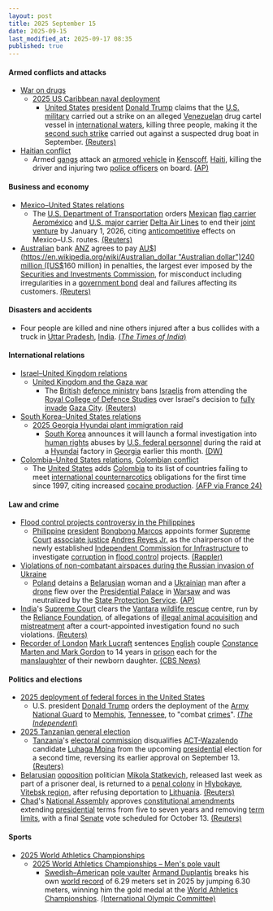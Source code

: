 ```yaml
---
layout: post
title: 2025 September 15
date: 2025-09-15
last_modified_at: 2025-09-17 08:35
published: true
---
```



#### Armed conflicts and attacks

* [War on drugs](https://en.wikipedia.org/wiki/War_on_drugs "War on drugs")
  * [2025 US Caribbean naval deployment](https://en.wikipedia.org/wiki/2025_US_Caribbean_naval_deployment "2025 US Caribbean naval deployment")
    * [United States](https://en.wikipedia.org/wiki/United_States "United States") [president](https://en.wikipedia.org/wiki/U.S._president "U.S. president") [Donald Trump](https://en.wikipedia.org/wiki/Donald_Trump "Donald Trump") claims that the [U.S. military](https://en.wikipedia.org/wiki/U.S._military "U.S. military") carried out a strike on an alleged [Venezuelan](https://en.wikipedia.org/wiki/Venezuela "Venezuela") drug cartel vessel in [international waters](https://en.wikipedia.org/wiki/International_waters "International waters"), killing three people, making it the [second such strike](https://en.wikipedia.org/wiki/2025_United_States_strike_on_Venezuelan_boat "2025 United States strike on Venezuelan boat") carried out against a suspected drug boat in September. [(Reuters)](https://www.reuters.com/world/americas/trump-says-us-struck-another-alleged-venezuelan-drug-vessel-killing-three-2025-09-15/)
* [Haitian conflict](https://en.wikipedia.org/wiki/Haitian_conflict_%282020%E2%80%93present%29 "Haitian conflict (2020–present)")
  * Armed [gangs](https://en.wikipedia.org/wiki/Haitian_conflict_%282020%E2%80%93present%29#Known_gangs_and_groups "Haitian conflict (2020–present)") attack an [armored vehicle](https://en.wikipedia.org/wiki/Armored_vehicle "Armored vehicle") in [Kenscoff](https://en.wikipedia.org/wiki/Kenscoff "Kenscoff"), [Haiti](https://en.wikipedia.org/wiki/Haiti "Haiti"), killing the driver and injuring two [police officers](https://en.wikipedia.org/wiki/Haitian_National_Police "Haitian National Police") on board. [(AP)](https://apnews.com/article/haiti-gangs-armored-vehicle-kenscoff-labodri-cda2b7718453d9d0ec05e7a4de4cff2a)

#### Business and economy

* [Mexico–United States relations](https://en.wikipedia.org/wiki/Mexico%E2%80%93United_States_relations "Mexico–United States relations")
  * The [U.S. Department of Transportation](https://en.wikipedia.org/wiki/U.S._Department_of_Transportation "U.S. Department of Transportation") orders [Mexican](https://en.wikipedia.org/wiki/Mexico "Mexico") [flag carrier](https://en.wikipedia.org/wiki/Flag_carrier "Flag carrier") [Aeroméxico](https://en.wikipedia.org/wiki/Aerom%C3%A9xico "Aeroméxico") and [U.S. major carrier](https://en.wikipedia.org/wiki/Major_airlines_of_the_United_States "Major airlines of the United States") [Delta Air Lines](https://en.wikipedia.org/wiki/Delta_Air_Lines "Delta Air Lines") to end their [joint venture](https://en.wikipedia.org/wiki/Joint_venture "Joint venture") by January 1, 2026, citing [anticompetitive](https://en.wikipedia.org/wiki/Anti-competitive_practices "Anti-competitive practices") effects on Mexico–U.S. routes. [(Reuters)](https://www.reuters.com/sustainability/boards-policy-regulation/trump-administration-orders-delta-aeromexico-end-joint-venture-by-january-1-2025-09-16/)
* [Australian](https://en.wikipedia.org/wiki/Australia "Australia") bank [ANZ](https://en.wikipedia.org/wiki/ANZ_%28bank%29 "ANZ (bank)") agrees to pay [AU$](https://en.wikipedia.org/wiki/Australian_dollar "Australian dollar")240 million ([US$](https://en.wikipedia.org/wiki/United_States_dollar "United States dollar")160 million) in penalties, the largest ever imposed by the [Securities and Investments Commission](https://en.wikipedia.org/wiki/Australian_Securities_and_Investments_Commission "Australian Securities and Investments Commission"), for misconduct including irregularities in a [government bond](https://en.wikipedia.org/wiki/Government_bond "Government bond") deal and failures affecting its customers. [(Reuters)](https://www.reuters.com/business/finance/australias-anz-pay-160-million-over-bond-deal-customer-violations-2025-09-14/)

#### Disasters and accidents

* Four people are killed and nine others injured after a bus collides with a truck in [Uttar Pradesh](https://en.wikipedia.org/wiki/Uttar_Pradesh "Uttar Pradesh"), [India](https://en.wikipedia.org/wiki/India "India"). [(*The Times of India*)](https://timesofindia.indiatimes.com/city/lucknow/uttar-pradesh-crash-4-dead-several-injured-as-tourist-bus-collides-with-truck-in-jaunpur/articleshow/123892651.cms)

#### International relations

* [Israel–United Kingdom relations](https://en.wikipedia.org/wiki/Israel%E2%80%93United_Kingdom_relations "Israel–United Kingdom relations")
  * [United Kingdom and the Gaza war](https://en.wikipedia.org/wiki/United_Kingdom_and_the_Gaza_war "United Kingdom and the Gaza war")
    * The [British](https://en.wikipedia.org/wiki/United_Kingdom "United Kingdom") [defence ministry](https://en.wikipedia.org/wiki/Ministry_of_Defence_%28United_Kingdom%29 "Ministry of Defence (United Kingdom)") bans [Israelis](https://en.wikipedia.org/wiki/Israelis "Israelis") from attending the [Royal College of Defence Studies](https://en.wikipedia.org/wiki/Royal_College_of_Defence_Studies "Royal College of Defence Studies") over Israel's decision to [fully invade](https://en.wikipedia.org/wiki/2025_Gaza_City_offensive "2025 Gaza City offensive") [Gaza City](https://en.wikipedia.org/wiki/Gaza_City "Gaza City"). [(Reuters)](https://www.reuters.com/world/uk/britain-bans-israelis-london-defence-college-over-gaza-escalation-2025-09-15/)
* [South Korea–United States relations](https://en.wikipedia.org/wiki/South_Korea%E2%80%93United_States_relations "South Korea–United States relations")
  * [2025 Georgia Hyundai plant immigration raid](https://en.wikipedia.org/wiki/2025_Georgia_Hyundai_plant_immigration_raid "2025 Georgia Hyundai plant immigration raid")
    * [South Korea](https://en.wikipedia.org/wiki/South_Korea "South Korea") announces it will launch a formal investigation into [human rights](https://en.wikipedia.org/wiki/Human_rights_in_the_United_States "Human rights in the United States") abuses by [U.S. federal personnel](https://en.wikipedia.org/wiki/Immigrations_and_Customs_Enforcement "Immigrations and Customs Enforcement") during the raid at a [Hyundai](https://en.wikipedia.org/wiki/Hyundai "Hyundai") factory in [Georgia](https://en.wikipedia.org/wiki/Georgia_%28US_state%29 "Georgia (US state)") earlier this month. [(DW)](https://www.dw.com/en/south-korea-probes-rights-violations-in-us-factory-raid/a-73996953)
* [Colombia–United States relations](https://en.wikipedia.org/wiki/Colombia%E2%80%93United_States_relations "Colombia–United States relations"), [Colombian conflict](https://en.wikipedia.org/wiki/Colombian_conflict "Colombian conflict")
  * The [United States](https://en.wikipedia.org/wiki/United_States "United States") adds [Colombia](https://en.wikipedia.org/wiki/Colombia "Colombia") to its list of countries failing to meet [international counternarcotics](https://en.wikipedia.org/wiki/War_on_drugs "War on drugs") obligations for the first time since 1997, citing increased [cocaine production](https://en.wikipedia.org/wiki/Illegal_drug_trade_in_Colombia "Illegal drug trade in Colombia"). [(AFP via France 24)](https://www.france24.com/en/americas/20250916-us-decertifies-colombia-in-drug-war-for-first-time-in-nearly-30-years)

#### Law and crime

* [Flood control projects controversy in the Philippines](https://en.wikipedia.org/wiki/Flood_control_projects_controversy_in_the_Philippines "Flood control projects controversy in the Philippines")
  * [Philippine](https://en.wikipedia.org/wiki/Philippine "Philippine") [president](https://en.wikipedia.org/wiki/President_of_the_Philippines "President of the Philippines") [Bongbong Marcos](https://en.wikipedia.org/wiki/Bongbong_Marcos "Bongbong Marcos") appoints former [Supreme Court](https://en.wikipedia.org/wiki/Supreme_Court_of_the_Philippines "Supreme Court of the Philippines") [associate justice](https://en.wikipedia.org/wiki/Associate_Justice_of_the_Supreme_Court_of_the_Philippines "Associate Justice of the Supreme Court of the Philippines") [Andres Reyes Jr.](https://en.wikipedia.org/wiki/Andres_Reyes_Jr. "Andres Reyes Jr.") as the chairperson of the newly established [Independent Commission for Infrastructure](https://en.wikipedia.org/wiki/Independent_Commission_for_Infrastructure "Independent Commission for Infrastructure") to investigate [corruption](https://en.wikipedia.org/wiki/Corruption_in_the_Philippines "Corruption in the Philippines") in [flood control](https://en.wikipedia.org/wiki/Flood_control "Flood control") projects. [(Rappler)](https://www.rappler.com/philippines/former-sc-justice-andres-reyes-jr-chair-independent-commission-infrastructure/)
* [Violations of non-combatant airspaces during the Russian invasion of Ukraine](https://en.wikipedia.org/wiki/Violations_of_non-combatant_airspaces_during_the_Russian_invasion_of_Ukraine "Violations of non-combatant airspaces during the Russian invasion of Ukraine")
  * [Poland](https://en.wikipedia.org/wiki/Poland "Poland") detains a [Belarusian](https://en.wikipedia.org/wiki/Belarusians_in_Poland "Belarusians in Poland") woman and a [Ukrainian](https://en.wikipedia.org/wiki/Ukrainians_in_Poland "Ukrainians in Poland") man after a [drone](https://en.wikipedia.org/wiki/Unmanned_aerial_vehicle "Unmanned aerial vehicle") flew over the [Presidential Palace](https://en.wikipedia.org/wiki/Presidential_Palace%2C_Warsaw "Presidential Palace, Warsaw") in [Warsaw](https://en.wikipedia.org/wiki/Warsaw "Warsaw") and was neutralized by the [State Protection Service](https://en.wikipedia.org/wiki/State_Protection_Service "State Protection Service"). [(AP)](https://apnews.com/article/poland-drone-president-warsaw-ukrainian-belarusian-operators-463525feb87b5bb1e6123d9ed434a5ac)
* [India](https://en.wikipedia.org/wiki/India "India")'s [Supreme Court](https://en.wikipedia.org/wiki/Supreme_Court_of_India "Supreme Court of India") clears the [Vantara](https://en.wikipedia.org/wiki/Vantara "Vantara") [wildlife rescue](https://en.wikipedia.org/wiki/Wildlife_rescue "Wildlife rescue") centre, run by the [Reliance Foundation](https://en.wikipedia.org/wiki/Reliance_Foundation "Reliance Foundation"), of allegations of [illegal animal acquisition](https://en.wikipedia.org/wiki/Wildlife_smuggling "Wildlife smuggling") and [mistreatment](https://en.wikipedia.org/wiki/Cruelty_to_animals "Cruelty to animals") after a court-appointed investigation found no such violations. [(Reuters)](https://www.reuters.com/business/environment/indias-top-court-appointed-committee-clears-ambani-sons-wildlife-centre-2025-09-15/)
* [Recorder of London](https://en.wikipedia.org/wiki/Recorder_of_London "Recorder of London") [Mark Lucraft](https://en.wikipedia.org/wiki/Mark_Lucraft "Mark Lucraft") sentences [English](https://en.wikipedia.org/wiki/English_people "English people") couple [Constance Marten and Mark Gordon](https://en.wikipedia.org/wiki/Constance_Marten_and_Mark_Gordon "Constance Marten and Mark Gordon") to 14 years in [prison](https://en.wikipedia.org/wiki/HM_Prison_Service "HM Prison Service") each for the [manslaughter](https://en.wikipedia.org/wiki/Manslaughter_in_English_law#Manslaughter_by_gross_negligence "Manslaughter in English law") of their newborn daughter. [(CBS News)](https://www.cbsnews.com/news/constance-marten-mark-gordon-sentence-baby-daughter-death/)

#### Politics and elections

* [2025 deployment of federal forces in the United States](https://en.wikipedia.org/wiki/2025_deployment_of_federal_forces_in_the_United_States "2025 deployment of federal forces in the United States")
  * U.S. president [Donald Trump](https://en.wikipedia.org/wiki/Donald_Trump "Donald Trump") orders the deployment of the [Army National Guard](https://en.wikipedia.org/wiki/Army_National_Guard "Army National Guard") to [Memphis](https://en.wikipedia.org/wiki/Memphis%2C_Tennessee "Memphis, Tennessee"), [Tennessee](https://en.wikipedia.org/wiki/Tennessee "Tennessee"), to "combat [crimes](https://en.wikipedia.org/wiki/Crime_in_Tennessee "Crime in Tennessee")". [(*The Independent*)](https://www.the-independent.com/news/world/americas/us-politics/trump-memphis-national-guard-crime-b2827096.html)
* [2025 Tanzanian general election](https://en.wikipedia.org/wiki/2025_Tanzanian_general_election "2025 Tanzanian general election")
  * [Tanzania](https://en.wikipedia.org/wiki/Tanzania "Tanzania")'s [electoral commission](https://en.wikipedia.org/wiki/National_Electoral_Commission_%28Tanzania%29 "National Electoral Commission (Tanzania)") disqualifies [ACT-Wazalendo](https://en.wikipedia.org/wiki/ACT-Wazalendo "ACT-Wazalendo") candidate [Luhaga Mpina](https://en.wikipedia.org/wiki/Luhaga_Mpina "Luhaga Mpina") from the upcoming [presidential](https://en.wikipedia.org/wiki/President_of_Tanzania "President of Tanzania") election for a second time, reversing its earlier approval on September 13. [(Reuters)](https://www.reuters.com/world/africa/tanzania-opposition-presidential-candidate-barred-second-time-2025-09-15/)
* [Belarusian](https://en.wikipedia.org/wiki/Belarus "Belarus") [opposition](https://en.wikipedia.org/wiki/Belarusian_opposition "Belarusian opposition") politician [Mikola Statkevich](https://en.wikipedia.org/wiki/Mikola_Statkevich "Mikola Statkevich"), released last week as part of a prisoner deal, is returned to a [penal colony](https://en.wikipedia.org/wiki/Penal_colony "Penal colony") in [Hlybokaye](https://en.wikipedia.org/wiki/Hlybokaye "Hlybokaye"), [Vitebsk region](https://en.wikipedia.org/wiki/Vitebsk_region "Vitebsk region"), after refusing deportation to [Lithuania](https://en.wikipedia.org/wiki/Lithuania "Lithuania"). [(Reuters)](https://www.reuters.com/world/freed-belarusian-opposition-politician-who-refused-deportation-is-back-prison-2025-09-15/)
* [Chad](https://en.wikipedia.org/wiki/Chad "Chad")'s [National Assembly](https://en.wikipedia.org/wiki/National_Assembly_of_Chad "National Assembly of Chad") approves [constitutional amendments](https://en.wikipedia.org/wiki/Chadian_constitution_of_2018 "Chadian constitution of 2018") extending [presidential](https://en.wikipedia.org/wiki/List_of_heads_of_state_of_Chad "List of heads of state of Chad") terms from five to seven years and removing [term limits](https://en.wikipedia.org/wiki/Term_limit "Term limit"), with a final [Senate](https://en.wikipedia.org/wiki/Senate_of_Chad "Senate of Chad") vote scheduled for October 13. [(Reuters)](https://www.reuters.com/world/africa/chad-votes-allow-president-run-unlimited-times-2025-09-16/)

#### Sports

* [2025 World Athletics Championships](https://en.wikipedia.org/wiki/2025_World_Athletics_Championships "2025 World Athletics Championships")
  * [2025 World Athletics Championships – Men's pole vault](https://en.wikipedia.org/wiki/2025_World_Athletics_Championships_%E2%80%93_Men%27s_pole_vault "2025 World Athletics Championships – Men's pole vault")
    * [Swedish–American](https://en.wikipedia.org/wiki/Swedish_Americans "Swedish Americans") [pole vaulter](https://en.wikipedia.org/wiki/Pole_vault "Pole vault") [Armand Duplantis](https://en.wikipedia.org/wiki/Armand_Duplantis "Armand Duplantis") breaks his own [world record](https://en.wikipedia.org/wiki/Men%27s_pole_vault_world_record_progression "Men's pole vault world record progression") of 6.29 meters set in 2025 by jumping 6.30 meters, winning him the gold medal at the [World Athletics Championships](https://en.wikipedia.org/wiki/World_Athletics_Championships "World Athletics Championships"). [(International Olympic Committee)](https://www.olympics.com/en/news/mondo-duplantis-world-record-gold-world-athletics-championships-2025-pole-vault)
